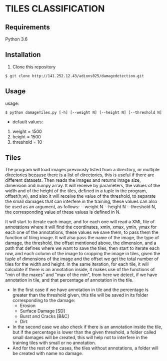# TILES CLASSIFICATION

## Requirements
Python 3.6 

## Installation
1. Clone this repository

```
$ git clone http://141.252.12.43/adions025/damagedetection.git
```

## Usage
usage:

```
$ python damageTiles.py [-h] [--weight N] [--height N] [--threshold N]
```

 - default values:
 
 1. weight = 1500
 2. height = 1500
 3. threshold = 10

## Tiles

The program will load images previously listed from a directory, or multiple directories because there is a list of directories, this is useful if there are different datasets. Then reads the images and returns image size, dimension and numpy array. It will receive by parameters, the values of the width and of the height of the tiles, defined in a tuple in the program, offset(h,w), and also it will receive the value of the threshold, to separate the small damages that can interfere in the training, these values can also be used as an argument, as follows: --weight N --height N --threshold N, the corresponding value of these values is defined in N.

It will start to iterate each image, and for each one will read a XML file of annotations where it will find the coordinates, xmin, xmax, ymin, ymax for each one of the annotations, these values we save them, to pass them the function of tiling image. It will also pass the name of the image, the type of damage, the threshold, the offset mentioned above, the dimension, and a path that defines where we want to save the tiles, then start to iterate each row, and each column of the image to cropping the image in tiles, given the tuple of dimensions of the image and the offset we get the total number of tiles for the width and height. In the same iteration, for each tile, it will calculate if there is an annotation inside, it makes use of the functions of "min of the maxes" and "max of the min", from here we detect, if we have annotation in tile, and that percentage of annotation in the tile.

- In the first case if we have annotation in tile and the percentage is greater than the threshold given, this tile will be saved in its folder corresponding to the damage:
    - Erosion
    - Surface Damage [SD]
    - Burst and Cracks [B&C]
    - Dirt
-	In the second case we also check if there is an annotation inside the tile, but if the percentage is lower than the given threshold, a folder called small damages will be created, this will help not to interfere in the training tiles with small or no annotation.
-	And for the rest of the cases, the tiles without annotations, a folder will be created with name no damage.






